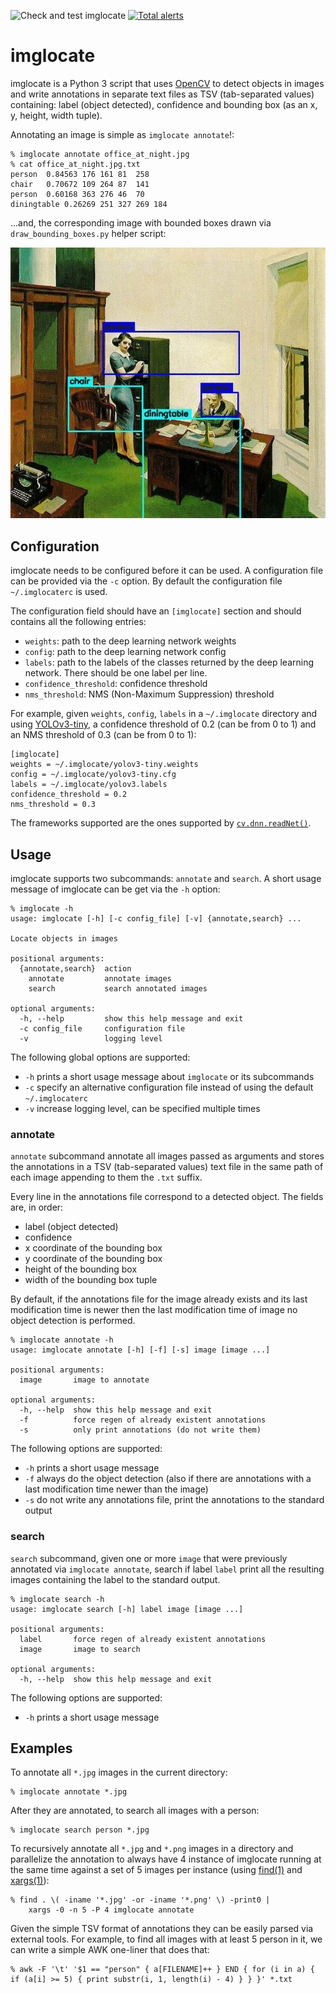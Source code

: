 ![Check and test imglocate](https://github.com/iamleot/imglocate/workflows/Check%20and%20test%20imglocate/badge.svg)
[![Total alerts](https://img.shields.io/lgtm/alerts/g/iamleot/imglocate.svg?logo=lgtm&logoWidth=18)](https://lgtm.com/projects/g/iamleot/imglocate/alerts/)

# imglocate

imglocate is a Python 3 script that uses [OpenCV](https://opencv.org/)
to detect objects in images and write annotations in separate text
files as TSV (tab-separated values) containing: label (object
detected), confidence and bounding box (as an x, y, height, width
tuple).

Annotating an image is simple as `imglocate annotate`!:

```
% imglocate annotate office_at_night.jpg
% cat office_at_night.jpg.txt
person	0.84563	176	161	81	258
chair	0.70672	109	264	87	141
person	0.60168	363	276	46	70
diningtable	0.26269	251	327	269	184
```

...and, the corresponding image with bounded boxes drawn via
`draw_bounding_boxes.py` helper script:

![Office at Night, Edward Hopper (1940), oil-on-canvas annotated via imglocate (chair, person, diningtable, person)](/examples/office_at_night.annotated.jpg)


## Configuration

imglocate needs to be configured before it can be used.
A configuration file can be provided via the `-c` option.
By default the configuration file `~/.imglocaterc` is used.

The configuration field should have an `[imglocate]` section and should
contains all the following entries:

 - `weights`: path to the deep learning network weights
 - `config`: path to the deep learning network config
 - `labels`: path to the labels of the classes returned by the deep learning
   network. There should be one label per line.
 - `confidence_threshold`: confidence threshold
 - `nms_threshold`: NMS (Non-Maximum Suppression) threshold

For example, given `weights`, `config`, `labels` in a `~/.imglocate`
directory and using [YOLOv3-tiny](https://pjreddie.com/darknet/yolo/),
a confidence threshold of 0.2 (can be from 0 to 1) and an NMS
threshold of 0.3 (can be from 0 to 1):

```
[imglocate]
weights = ~/.imglocate/yolov3-tiny.weights
config = ~/.imglocate/yolov3-tiny.cfg
labels = ~/.imglocate/yolov3.labels
confidence_threshold = 0.2
nms_threshold = 0.3
```

The frameworks supported are the ones supported by
[`cv.dnn.readNet()`](https://docs.opencv.org/3.4/d6/d0f/group__dnn.html#ga3b34fe7a29494a6a4295c169a7d32422).


## Usage

imglocate supports two subcommands: `annotate` and `search`.
A short usage message of imglocate can be get via the `-h` option:

```
% imglocate -h
usage: imglocate [-h] [-c config_file] [-v] {annotate,search} ...

Locate objects in images

positional arguments:
  {annotate,search}  action
    annotate         annotate images
    search           search annotated images

optional arguments:
  -h, --help         show this help message and exit
  -c config_file     configuration file
  -v                 logging level
```

The following global options are supported:

 - `-h` prints a short usage message about `imglocate` or its subcommands
 - `-c` specify an alternative configuration file instead of using the
   default `~/.imglocaterc`
 - `-v` increase logging level, can be specified multiple times


### annotate

`annotate` subcommand annotate all images passed as arguments and
stores the annotations in a TSV (tab-separated values) text file in the
same path of each image appending to them the `.txt` suffix.

Every line in the annotations file correspond to a detected object.
The fields are, in order:

 - label (object detected)
 - confidence
 - x coordinate of the bounding box
 - y coordinate of the bounding box
 - height of the bounding box
 - width of the bounding box tuple

By default, if the annotations file for the image already exists and
its last modification time is newer then the last modification time of
image no object detection is performed.

```
% imglocate annotate -h
usage: imglocate annotate [-h] [-f] [-s] image [image ...]

positional arguments:
  image       image to annotate

optional arguments:
  -h, --help  show this help message and exit
  -f          force regen of already existent annotations
  -s          only print annotations (do not write them)
```

The following options are supported:

 - `-h` prints a short usage message
 - `-f` always do the object detection (also if there are annotations with
   a last modification time newer than the image)
 - `-s` do not write any annotations file, print the annotations to the
   standard output


### search

`search` subcommand, given one or more `image` that were previously
annotated via `imglocate annotate`, search if label `label` print all
the resulting images containing the label to the standard output.

```
% imglocate search -h
usage: imglocate search [-h] label image [image ...]

positional arguments:
  label       force regen of already existent annotations
  image       image to search

optional arguments:
  -h, --help  show this help message and exit
```

The following options are supported:

 - `-h` prints a short usage message


## Examples

To annotate all `*.jpg` images in the current directory:

```
% imglocate annotate *.jpg
```

After they are annotated, to search all images with a person:

```
% imglocate search person *.jpg
```

To recursively annotate all `*.jpg` and `*.png` images in a directory and
parallelize the annotation to always have 4 instance of imglocate running at the
same time against a set of 5 images per instance (using
[find(1)](https://netbsd.gw.com/cgi-bin/man-cgi?find+1) and
[xargs(1)](https://netbsd.gw.com/cgi-bin/man-cgi?xargs+1)):

```
% find . \( -iname '*.jpg' -or -iname '*.png' \) -print0 |
    xargs -0 -n 5 -P 4 imglocate annotate
```

Given the simple TSV format of annotations they can be easily parsed
via external tools.
For example, to find all images with at least 5 person in it, we can
write a simple AWK one-liner that does that:

```
% awk -F '\t' '$1 == "person" { a[FILENAME]++ } END { for (i in a) { if (a[i] >= 5) { print substr(i, 1, length(i) - 4) } } }' *.txt
```
